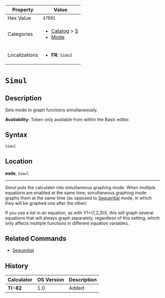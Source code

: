 | Property      | Value |
|---------------|-------|
| Hex Value     | `$7E01`|
| Categories    | <ul><li>[Catalog](<../categories/Catalog.md>) > [S](<../categories/Catalog.md#S>)</li><li>[Mode](<../categories/Mode.md>)</li></ul> |
| Localizations | <ul><li><b>FR</b>: `Simul`</li></ul> |

# `Simul`

## Description
Sets mode to graph functions simultaneously.


<b>Availability</b>: Token only available from within the Basic editor.

## Syntax
`Simul`

## Location
<tt><kbd><b>mode</b></kbd></tt>, `Simul`
<hr>

Simul puts the calculator into simultaneous graphing mode. When multiple equations are enabled at the same time, simultaneous graphing mode graphs them at the same time (as opposed to [Sequential](/sequential) mode, in which they will be graphed one after the other)

If you use a list in an equation, as with Y1={1,2,3}X, this will graph several equations that will always graph separately, regardless of this setting, which only affects multiple functions in different equation variables.

## Related Commands

*   [Sequential](/sequential)

## History
| Calculator | OS Version | Description |
|------------|------------|-------------|
| <b>TI-82</b> | 1.0 | Added |


